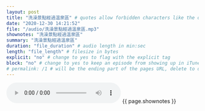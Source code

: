 ```yaml
---
layout: post
title: "洗澡景點經過溫泉區" # quotes allow forbidden characters like the colon
date: "2020-12-30 14:21:52"
file: "/audio/洗澡景點經過溫泉區.mp3"
shownotes: "洗澡景點經過溫泉區"
summary: "洗澡景點經過溫泉區"
duration: "file_duration" # audio length in min:sec
length: "file_length" # filesize in bytes
explicit: "no" # change to yes to flag with the explicit tag
block: "no" # change to yes to keep an episode from showing up in iTunes
# permalink: /1 # will be the ending part of the pages URL, delete to default to the title
---
```


<audio controls>
<source src="{{site.url}}{{site.baseurl}}{{ page.file }}" type="audio/x-mp3">
Your browser does not support the audio element.
</audio>
{{ page.shownotes }}
